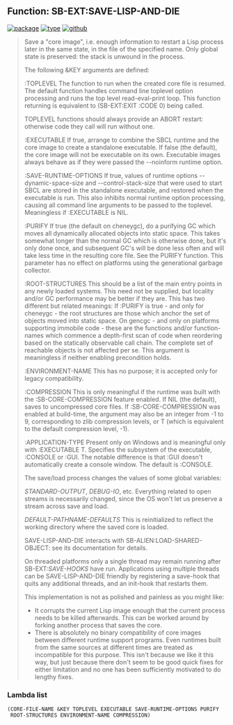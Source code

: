 ## Function: SB-EXT:SAVE-LISP-AND-DIE
[![package](https://img.shields.io/badge/Package-SB--EXT-5f9ea0.svg?style=social&colorA=999999)](../) [![type](https://img.shields.io/badge/Type-Function-5f9ea0.svg?style=social&colorA=999999)](../#function) [![github](https://img.shields.io/badge/GitHub-View_the_source-5f9ea0.svg?style=social&colorA=999999&logo=github)](https://github.com/sbcl/sbcl/blob/master/src/code/save.lisp/) 

> Save a "core image", i.e. enough information to restart a Lisp
> process later in the same state, in the file of the specified name.
> Only global state is preserved: the stack is unwound in the process.
> 
> The following &KEY arguments are defined:
> 
> :TOPLEVEL
> The function to run when the created core file is resumed. The
> default function handles command line toplevel option processing
> and runs the top level read-eval-print loop. This function returning
> is equivalent to (SB-EXT:EXIT :CODE 0) being called.
> 
> TOPLEVEL functions should always provide an ABORT restart: otherwise
> code they call will run without one.
> 
> :EXECUTABLE
> If true, arrange to combine the SBCL runtime and the core image
> to create a standalone executable.  If false (the default), the
> core image will not be executable on its own. Executable images
> always behave as if they were passed the --noinform runtime option.
> 
> :SAVE-RUNTIME-OPTIONS
> If true, values of runtime options --dynamic-space-size and
> --control-stack-size that were used to start SBCL are stored in
> the standalone executable, and restored when the executable is
> run. This also inhibits normal runtime option processing, causing
> all command line arguments to be passed to the toplevel.
> Meaningless if :EXECUTABLE is NIL.
> 
> :PURIFY
> If true (the default on cheneygc), do a purifying GC which moves all
> dynamically allocated objects into static space. This takes
> somewhat longer than the normal GC which is otherwise done, but
> it's only done once, and subsequent GC's will be done less often
> and will take less time in the resulting core file. See the PURIFY
> function. This parameter has no effect on platforms using the
> generational garbage collector.
> 
> :ROOT-STRUCTURES
> This should be a list of the main entry points in any newly loaded
> systems. This need not be supplied, but locality and/or GC performance
> may be better if they are. This has two different but related meanings:
> If :PURIFY is true - and only for cheneygc - the root structures
> are those which anchor the set of objects moved into static space.
> On gencgc - and only on platforms supporting immobile code - these are
> the functions and/or function-names which commence a depth-first scan
> of code when reordering based on the statically observable call chain.
> The complete set of reachable objects is not affected per se.
> This argument is meaningless if neither enabling precondition holds.
> 
> :ENVIRONMENT-NAME
> This has no purpose; it is accepted only for legacy compatibility.
> 
> :COMPRESSION
> This is only meaningful if the runtime was built with the :SB-CORE-COMPRESSION
> feature enabled. If NIL (the default), saves to uncompressed core files. If
> :SB-CORE-COMPRESSION was enabled at build-time, the argument may also be
> an integer from -1 to 9, corresponding to zlib compression levels, or T
> (which is equivalent to the default compression level, -1).
> 
> :APPLICATION-TYPE
> Present only on Windows and is meaningful only with :EXECUTABLE T.
> Specifies the subsystem of the executable, :CONSOLE or :GUI.
> The notable difference is that :GUI doesn't automatically create a console
> window. The default is :CONSOLE.
> 
> The save/load process changes the values of some global variables:
> 
> *STANDARD-OUTPUT*, *DEBUG-IO*, etc.
> Everything related to open streams is necessarily changed, since
> the OS won't let us preserve a stream across save and load.
> 
> *DEFAULT-PATHNAME-DEFAULTS*
> This is reinitialized to reflect the working directory where the
> saved core is loaded.
> 
> SAVE-LISP-AND-DIE interacts with SB-ALIEN:LOAD-SHARED-OBJECT: see its
> documentation for details.
> 
> On threaded platforms only a single thread may remain running after
> SB-EXT:*SAVE-HOOKS* have run. Applications using multiple threads can
> be SAVE-LISP-AND-DIE friendly by registering a save-hook that quits
> any additional threads, and an init-hook that restarts them.
> 
> This implementation is not as polished and painless as you might like:
> * It corrupts the current Lisp image enough that the current process
> needs to be killed afterwards. This can be worked around by forking
> another process that saves the core.
> * There is absolutely no binary compatibility of core images between
> different runtime support programs. Even runtimes built from the same
> sources at different times are treated as incompatible for this
> purpose.
> This isn't because we like it this way, but just because there don't
> seem to be good quick fixes for either limitation and no one has been
> sufficiently motivated to do lengthy fixes.

### Lambda list
```
(CORE-FILE-NAME &KEY TOPLEVEL EXECUTABLE SAVE-RUNTIME-OPTIONS PURIFY
 ROOT-STRUCTURES ENVIRONMENT-NAME COMPRESSION)
```
